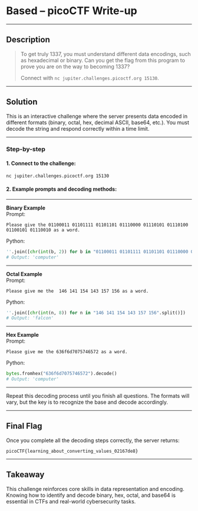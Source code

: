 
# Based – picoCTF Write-up

---

## Description

> To get truly 1337, you must understand different data encodings, such as hexadecimal or binary. Can you get the flag from this program to prove you are on the way to becoming 1337?  
>
> Connect with `nc jupiter.challenges.picoctf.org 15130`.

---

## Solution

This is an interactive challenge where the server presents data encoded in different formats (binary, octal, hex, decimal ASCII, base64, etc.). You must decode the string and respond correctly within a time limit.

---

### Step-by-step

#### 1. Connect to the challenge:
```bash
nc jupiter.challenges.picoctf.org 15130
```

#### 2. Example prompts and decoding methods:

---

**Binary Example**  
Prompt:
```
Please give the 01100011 01101111 01101101 01110000 01110101 01110100 01100101 01110010 as a word.
```

Python:
```python
''.join([chr(int(b, 2)) for b in "01100011 01101111 01101101 01110000 01110101 01110100 01100101 01110010".split()])
# Output: 'computer'
```

---

**Octal Example**  
Prompt:
```
Please give me the  146 141 154 143 157 156 as a word.
```

Python:
```python
''.join([chr(int(n, 8)) for n in "146 141 154 143 157 156".split()])
# Output: 'falcon'
```

---

**Hex Example**  
Prompt:
```
Please give me the 636f6d7075746572 as a word.
```

Python:
```python
bytes.fromhex("636f6d7075746572").decode()
# Output: 'computer'
```

---

Repeat this decoding process until you finish all questions. The formats will vary, but the key is to recognize the base and decode accordingly.

---

## Final Flag

Once you complete all the decoding steps correctly, the server returns:

```
picoCTF{learning_about_converting_values_02167de8}
```


---

## Takeaway

This challenge reinforces core skills in data representation and encoding. Knowing how to identify and decode binary, hex, octal, and base64 is essential in CTFs and real-world cybersecurity tasks.
